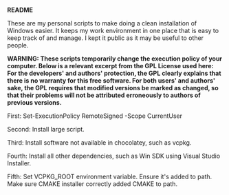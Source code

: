 **README**

These are my personal scripts to make doing a clean installation of Windows easier. It keeps my work environment in one place that is easy to keep track of and manage. I kept it public as it may be useful to other people.

**WARNING: These scripts temporarily change the execution policy of your computer. Below is a relevant excerpt from the GPL License used here:</br>
For the developers' and authors' protection, the GPL clearly explains that there is no warranty for this free software. For both users' and authors' sake, the GPL requires that modified versions be marked as changed, so that their problems will not be attributed erroneously to authors of previous versions.**

First:
Set-ExecutionPolicy RemoteSigned -Scope CurrentUser

Second:
Install large script.

Third:
Install software not available in chocolatey, such as vcpkg.

Fourth:
Install all other dependencies, such as Win SDK using Visual Studio Installer.

Fifth:
Set VCPKG_ROOT environment variable. Ensure it's added to path. Make sure CMAKE installer correctly added CMAKE to path. 

